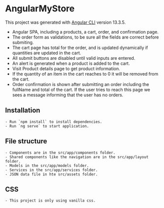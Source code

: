 # AngularMyStore

This project was generated with [Angular CLI](https://github.com/angular/angular-cli) version 13.3.5.

- Angular SPA, including a products, a cart, order, and confirmation page. 
- The order form as validations, to be sure all the fields are correct before submiting.
- The cart page has total for the order, and is updated dynamically if quantities are updated in the cart.
- All submit buttons are disabled until valid inputs are entered.
- An alert is generated when a product is added to the cart.
- Visit Product details page to get product information.
- If the quantity of an item in the cart reaches to 0 it will be removed from the cart.
- Order confirmation is shown after submitting an order including the fullName and total of the cart. If the user tries to reach this page we sees a message informing that the user has no orders.

## Installation
    - Run `npm install` to install dependencies.
	- Run `ng serve` to start application.

## File structure
	- Components are in the src/app/components folder.
	- Shared components like the navigation are in the src/app/layout folder.
	- Models in the src/app/models folder.
	- Services in the src/app/services folder.
	- JSON data file in hte src/assets folder.

## CSS
	- This project is only using vanilla css.

